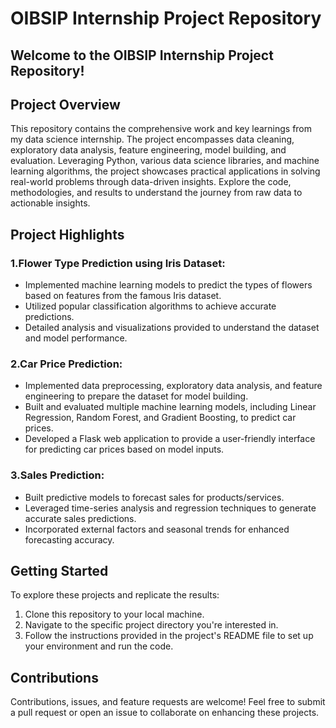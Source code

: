 # OIBSIP Internship Project Repository
## Welcome to the OIBSIP Internship Project Repository!


## Project Overview
This repository contains the comprehensive work and key learnings from my data science internship. The project encompasses data cleaning, exploratory data analysis, feature engineering, model building, and evaluation. Leveraging Python, various data science libraries, and machine learning algorithms, the project showcases practical applications in solving real-world problems through data-driven insights. Explore the code, methodologies, and results to understand the journey from raw data to actionable insights.

## Project Highlights
### 1.Flower Type Prediction using Iris Dataset:
- Implemented machine learning models to predict the types of flowers based on features from the famous Iris dataset.
- Utilized popular classification algorithms to achieve accurate predictions.
- Detailed analysis and visualizations provided to understand the dataset and model performance.
### 2.Car Price Prediction:
- Implemented data preprocessing, exploratory data analysis, and feature engineering to prepare the dataset for model building.
- Built and evaluated multiple machine learning models, including Linear Regression, Random Forest, and Gradient Boosting, to predict car prices.
- Developed a Flask web application to provide a user-friendly interface for predicting car prices based on model inputs.
### 3.Sales Prediction:
- Built predictive models to forecast sales for products/services.
- Leveraged time-series analysis and regression techniques to generate accurate sales predictions.
- Incorporated external factors and seasonal trends for enhanced forecasting accuracy.

## Getting Started
To explore these projects and replicate the results:

1. Clone this repository to your local machine.
2. Navigate to the specific project directory you're interested in.
3. Follow the instructions provided in the project's README file to set up your environment and run the code.
## Contributions
Contributions, issues, and feature requests are welcome! Feel free to submit a pull request or open an issue to collaborate on enhancing these projects.

